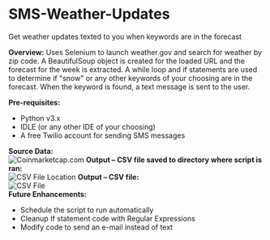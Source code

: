 # SMS-Weather-Updates
Get weather updates texted to you when keywords are in the forecast

<b>Overview:</b> Uses Selenium to launch weather.gov and search for weather by zip code. A BeautifulSoup object is created for the loaded URL and the forecast for the week is extracted. A while loop and if statements are used to determine if "snow" or any other keywords of your choosing are in the forecast. When the keyword is found, a text message is sent to the user. 
 
<b>Pre-requisites:</b>
<ul>
<li> Python v3.x </li>
<li> IDLE (or any other IDE of your choosing) </li>
<li> A free Twilio account for sending SMS messages </li>
</ul>
<b> Source Data:</b><br>
<img src="image002.jpg" alt="Coinmarketcap.com">
<b> Output – CSV file saved to directory where script is ran: </b><br>
<img src="image004.jpg" alt="CSV File Location">
<b> Output – CSV file: </b><br>
<img src="image006.jpg" alt="CSV File"><br>
<b> Future Enhancements:</b><br>
<ul>
<li> Schedule the script to run automatically</li>
<li> Cleanup If statement code with Regular Expressions</li>
<li> Modify code to send an e-mail instead of text </li>
</ul>

